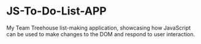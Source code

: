 # JS-To-Do-List-APP
My Team Treehouse list-making application, showcasing how JavaScript can be used to make changes to the DOM and respond to user interaction. 

